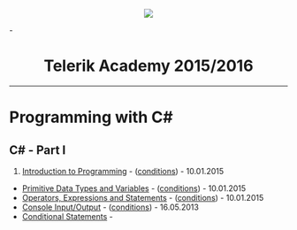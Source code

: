  <p align="center"><a href="http://academy.telerik.com/"><img src="https://raw.github.com/flextry/Telerik-Academy/master/Programming%20with%20C%23/Codes/Other/Telerik.png" /></a></p>
 
-<h1 align="center">Telerik Academy 2015/2016</h1>

---

# Programming with C# 

## C# - Part I

1. [Introduction to Programming](https://github.com/tddold/Telerik-Academy/tree/master/Programming%20with%20C%23/1.%20C%23%20Fundamentals%20I/1.%20Intro-Programming-Homework) - ([conditions](https://github.com/TelerikAcademy/CSharp-Part-1/blob/master/1.%20Introduction%20to%20Programming/README.md)) - 10.01.2015
* [Primitive Data Types and Variables](https://github.com/tddold/Telerik-Academy/tree/master/Programming%20with%20C%23/1.%20C%23%20Fundamentals%20I/2.%20Primitive-Data-Types-Variables) - ([conditions](https://github.com/TelerikAcademy/CSharp-Part-1/blob/master/2.%20Data%20Types%20and%20Variables/README.md)) - 10.01.2015
* [Operators, Expressions and Statements](https://github.com/tddold/Telerik-Academy/tree/master/Programming%20with%20C%23/1.%20C%23%20Fundamentals%20I/3.%20Operators%20and%20Expressions) - ([conditions](https://github.com/TelerikAcademy/CSharp-Part-1/blob/master/3.%20Operators%20and%20Expressions/README.md)) - 10.01.2015
* [Console Input/Output]() - ([conditions]()) - 16.05.2013
* [Conditional Statements]() -
